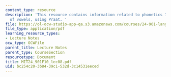 ```yaml
---
content_type: resource
description: 'This resource contains information related to phonetics I: acoustics
  of vowels, using Praat. '
file: https://ol-ocw-studio-app-qa.s3.amazonaws.com/courses/24-901-language-and-its-structure-i-phonology-fall-2010/bc254c203b8439c1532d3c14531eeced_MIT24_901F10_lec08.pdf
file_type: application/pdf
learning_resource_types:
- Lecture Notes
ocw_type: OCWFile
parent_title: Lecture Notes
parent_type: CourseSection
resourcetype: Document
title: MIT24_901F10_lec08.pdf
uid: bc254c20-3b84-39c1-532d-3c14531eeced
---
```

